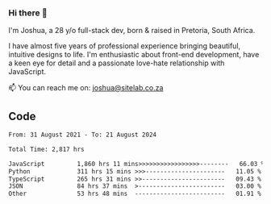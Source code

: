 ### Hi there 👋

I'm Joshua, a 28 y/o full-stack dev, born & raised in Pretoria, South Africa. 

I have almost five years of professional experience bringing beautiful, intuitive designs to life. I'm enthusiastic about front-end development, have a keen eye for detail and a passionate love-hate relationship with JavaScript.

📫 You can reach me on: joshua@sitelab.co.za

## **Code**

<!--START_SECTION:waka-->

```txt
From: 31 August 2021 - To: 21 August 2024

Total Time: 2,817 hrs

JavaScript         1,860 hrs 11 mins>>>>>>>>>>>>>>>>>--------   66.03 %
Python             311 hrs 15 mins >>>----------------------   11.05 %
TypeScript         265 hrs 31 mins >>-----------------------   09.43 %
JSON               84 hrs 37 mins  >------------------------   03.00 %
Other              53 hrs 48 mins  -------------------------   01.91 %
```

<!--END_SECTION:waka-->
